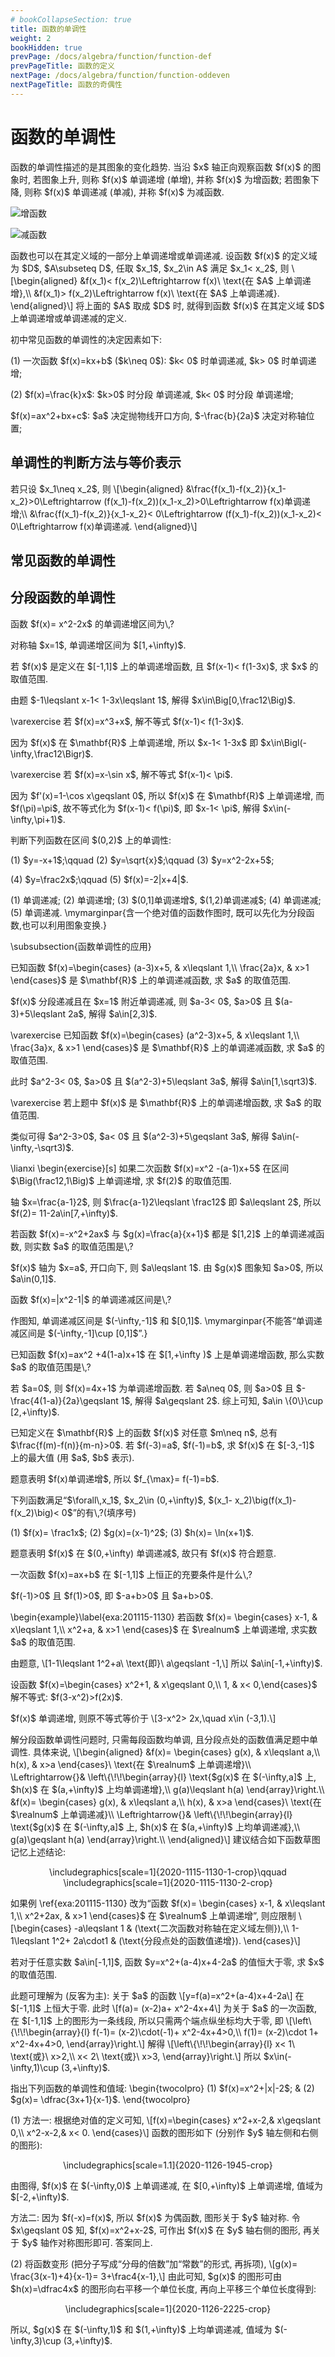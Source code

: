 ```yaml
---
# bookCollapseSection: true
title: 函数的单调性
weight: 2
bookHidden: true
prevPage: /docs/algebra/function/function-def
prevPageTitle: 函数的定义
nextPage: /docs/algebra/function/function-oddeven
nextPageTitle: 函数的奇偶性
---
```


# 函数的单调性

<p>函数的单调性描述的是其图象的变化趋势. 当沿 $x$ 轴正向观察函数 $f(x)$ 的图象时, 若图象上升, 则称 $f(x)$ 单调递增 (单增), 并称 $f(x)$ 为增函数; 若图象下降, 则称 $f(x)$ 单调递减 (单减), 并称 $f(x)$ 为减函数.
</p>

<img alt="增函数" src="/figs/2022/2022-09/2022-0913-2045.svg"></img>

<img alt="减函数" src="/figs/2022/2022-09/2022-0913-2050.svg"></img>

<p>函数也可以在其定义域的一部分上单调递增或单调递减. 设函数 $f(x)$ 的定义域为 $D$, $A\subseteq D$, 任取 $x_1$, $x_2\in A$ 满足 $x_1< x_2$, 则 \[\begin{aligned}
    &f(x_1)< f(x_2)\Leftrightarrow f(x)\ \text{在 $A$ 上单调递增},\\
    &f(x_1)> f(x_2)\Leftrightarrow f(x)\ \text{在 $A$ 上单调递减}.
\end{aligned}\]
将上面的 $A$ 取成 $D$ 时, 就得到函数 $f(x)$ 在其定义域 $D$ 上单调递增或单调递减的定义.
</p>
<p>初中常见函数的单调性的决定因素如下: 
</p>
<p>(1) 一次函数 $f(x)=kx+b$ ($k\neq 0$): $k< 0$ 时单调递减, $k> 0$ 时单调递增;
</p>
<p>(2) $f(x)=\frac{k}x$: $k>0$ 时分段 单调递减, $k< 0$ 时分段 单调递增;
</p>
<p>$f(x)=ax^2+bx+c$: $a$ 决定抛物线开口方向, $-\frac{b}{2a}$ 决定对称轴位置;
</p>

## 单调性的判断方法与等价表示

<p>若只设 $x_1\neq x_2$, 则
  \[\begin{aligned}
    &\frac{f(x_1)-f(x_2)}{x_1-x_2}>0\Leftrightarrow
     (f(x_1)-f(x_2))(x_1-x_2)>0\Leftrightarrow
     f(x)单调递增;\\
    &\frac{f(x_1)-f(x_2)}{x_1-x_2}< 0\Leftrightarrow
     (f(x_1)-f(x_2))(x_1-x_2)< 0\Leftrightarrow
     f(x)单调递减.
  \end{aligned}\]
</p>

## 常见函数的单调性

## 分段函数的单调性


<myexercise>
    <p>函数 $f(x)= x^2-2x$ 的单调递增区间为\,?
  </p>
</myexercise>
</p>
<p><mysolution>
    <p>    对称轴 $x=1$, 单调递增区间为 $[1,+\infty)$.
  </p>
</mysolution>
</p>
<p><myexercise>
    <p>若 $f(x)$ 是定义在 $[-1,1]$ 上的单调递增函数, 
    且 $f(x-1)< f(1-3x)$, 求 $x$ 的取值范围.
  </p>
</myexercise>
</p>
<p><mysolution>
    <p>    由题 $-1\leqslant x-1< 1-3x\leqslant 1$, 解得 $x\in\Big[0,\frac12\Big)$.
</p>
<p>\varexercise 若 $f(x)=x^3+x$, 解不等式 $f(x-1)< f(1-3x)$.
</p>
<p>因为 $f(x)$ 在 $\mathbf{R}$ 上单调递增, 所以 $x-1< 1-3x$ 即 $x\in\Bigl(-\infty,\frac12\Bigr)$.
</p>
<p>\varexercise 若 $f(x)=x-\sin x$, 解不等式 $f(x-1)< \pi$.
</p>
<p>因为 $f'(x)=1-\cos x\geqslant 0$, 所以 $f(x)$ 在 $\mathbf{R}$ 上单调递增, 而 $f(\pi)=\pi$, 故不等式化为 $f(x-1)< f(\pi)$, 即 $x-1< \pi$, 解得 $x\in(-\infty,\pi+1)$.
  </p>
</mysolution>


<myexample>
<p>判断下列函数在区间 $(0,2)$ 上的单调性:
</p>
<p>(1) $y=-x+1$;\qquad (2) $y=\sqrt{x}$;\qquad  (3) $y=x^2-2x+5$;
</p>
<p>(4) $y=\frac2x$;\qquad (5) $f(x)=-2|x+4|$.
  </p>
</myexample>
</p>
<p><mysolution>
    <p>    (1) 单调递减; (2) 单调递增; (3) $(0,1]单调递增$, $(1,2)单调递减$; (4) 单调递减; (5) 单调递减.
    \mymarginpar{含一个绝对值的函数作图时, 既可以先化为分段函数,也可以利用图象变换.}
  </p>
</mysolution>
</p>

<p>\subsubsection{函数单调性的应用}
  <myexample>
<p>已知函数 $f(x)=\begin{cases}
      (a-3)x+5, & x\leqslant 1,\\
      \frac{2a}x, & x>1 \end{cases}$ 
    是 $\mathbf{R}$ 上的单调递减函数, 求 $a$ 的取值范围.
  </p>
</myexample>
</p>
<p><mysolution>
    <p>    $f(x)$ 分段递减且在 $x=1$ 附近单调递减, 则 $a-3< 0$, $a>0$ 且 $(a-3)+5\leqslant 2a$, 解得 $a\in[2,3)$.
</p>
<p>\varexercise 已知函数 $f(x)=\begin{cases}
      (a^2-3)x+5, & x\leqslant 1,\\
      \frac{3a}x, & x>1 \end{cases}$ 
    是 $\mathbf{R}$ 上的单调递减函数, 求 $a$ 的取值范围.
</p>
<p>此时 $a^2-3< 0$, $a>0$ 且 $(a^2-3)+5\leqslant 3a$, 解得 $a\in[1,\sqrt3)$.
</p>
<p>\varexercise 若上题中 $f(x)$ 是 $\mathbf{R}$ 上的单调递增函数, 求 $a$ 的取值范围.
</p>
<p>类似可得 $a^2-3>0$, $a< 0$ 且 $(a^2-3)+5\geqslant 3a$, 解得 $a\in(-\infty,-\sqrt3)$.
  </p>
</mysolution>
</p>
<p>\lianxi
  \begin{exercise}[s]
    如果二次函数 $f(x)=x^2 -(a-1)x+5$ 在区间 $\Big(\frac12,1\Big)$ 上单调递增,
    求 $f(2)$ 的取值范围.
  </p>
</myexercise>
</p>
<p><mysolution>
    <p>    轴 $x=\frac{a-1}2$, 则 $\frac{a-1}2\leqslant \frac12$ 即 $a\leqslant 2$, 所以 $f(2)= 11-2a\in[7,+\infty)$.
  </p>
</mysolution>


<myexercise>
    <p>若函数 $f(x)=-x^2+2ax$ 与 $g(x)=\frac{a}{x+1}$ 都是 $[1,2]$ 上的单调递减函数, 则实数 $a$ 的取值范围是\,?
  </p>
</myexercise>
</p>
<p><mysolution>
    <p>    $f(x)$ 轴为 $x=a$, 开口向下, 则 $a\leqslant 1$. 由 $g(x)$ 图象知 $a>0$, 所以 $a\in(0,1]$.
  </p>
</mysolution>

<myexercise>
    <p>函数 $f(x)=|x^2-1|$ 的单调递减区间是\,?
  </p>
</myexercise>
</p>
<p><mysolution>
    <p>    作图知, 单调递减区间是 $(-\infty,-1]$ 和 $[0,1]$.
    \mymarginpar{不能答“单调递减区间是 $(-\infty,-1]\cup [0,1]$”.}
  </p>
</mysolution>

<myexercise>
    <p>已知函数 $f(x)=ax^2 +4(1-a)x+1$ 在 $[1,+\infty )$ 上是单调递增函数,
    那么实数 $a$ 的取值范围是\,?
  </p>
</myexercise>
</p>
<p><mysolution>
    <p>    若 $a=0$, 则 $f(x)=4x+1$ 为单调递增函数. 若 $a\neq 0$, 则 $a>0$ 且 $-\frac{4(1-a)}{2a}\geqslant 1$, 解得 $a\geqslant 2$. 综上可知, $a\in \{0\}\cup [2,+\infty)$.
  </p>
</mysolution>
</p>
<p><myexercise>
    <p>已知定义在 $\mathbf{R}$ 上的函数 $f(x)$ 对任意 $m\neq n$, 
    总有 $\frac{f(m)-f(n)}{m-n}>0$. 
    若 $f(-3)=a$, $f(-1)=b$, 求 $f(x)$ 在 $[-3,-1]$ 上的最大值
    (用 $a$, $b$ 表示).
  </p>
</myexercise>
</p>
<p><mysolution>
    <p>    题意表明 $f(x)单调递增$, 所以 $f_{\max}= f(-1)=b$.
  </p>
</mysolution>
</p>
<p><myexercise>
    <p>下列函数满足“$\forall\,x_1$, $x_2\in (0,+\infty)$, 
    $(x_1- x_2)\big(f(x_1)-f(x_2)\big)< 0$”的有\,?(填序号)
</p>
<p>(1) $f(x)= \frac1x$; (2) $g(x)=(x-1)^2$; (3) $h(x)= \ln(x+1)$.
  </p>
</myexercise>
</p>
<p><mysolution>
    <p>    题意表明 $f(x)$ 在 $(0,+\infty) 单调递减$, 故只有 $f(x)$ 符合题意.
  </p>
</mysolution>

<myexercise>
    <p>一次函数 $f(x)=ax+b$ 在 $[-1,1]$ 上恒正的充要条件是什么\,?
  </p>
</myexercise>
</p>
<p><mysolution>
    <p>    $f(-1)>0$ 且 $f(1)>0$, 即 $-a+b>0$ 且 $a+b>0$.
  </p>
</mysolution>






<p>\begin{example}\label{exa:201115-1130}
    若函数 $f(x)= \begin{cases}
        x-1, & x\leqslant 1,\\
        x^2+a, & x>1
    \end{cases}$ 在 $\realnum$ 上单调递增, 求实数 $a$ 的取值范围.
</p>
</myexample>
<mysolution>
    <p>由题意,
    \[1-1\leqslant 1^2+a\ \text{即}\ a\geqslant -1,\]
    所以 $a\in[-1,+\infty)$.
</p>
</mysolution>

<myexercise>
    <p>设函数 $f(x)=\begin{cases}
      x^2+1, & x\geqslant 0,\\
      1, & x< 0,\end{cases}$
    解不等式: $f(3-x^2)>f(2x)$.
</p>
</myexercise>
<mysolution>
    <p>    $f(x)$ 单调递增, 则原不等式等价于
    \[3-x^2> 2x,\quad x\in (-3,1).\]
</p>
</mysolution>

</p>
<p>解分段函数单调性问题时, 只需每段函数均单调, 且分段点处的函数值满足题中单调性. 具体来说,
\[\begin{aligned}
    &f(x)= \begin{cases}
            g(x), & x\leqslant a,\\
            h(x), & x>a
        \end{cases}\ \text{在 $\realnum$ 上单调递增}\\
    \Leftrightarrow{}& \left\{\!\!\begin{array}{l}
        \text{$g(x)$ 在 $(-\infty,a]$ 上, $h(x)$ 在 $(a,+\infty)$ 上均单调递增},\\
        g(a)\leqslant h(a)
        \end{array}\right.\\
    &f(x)= \begin{cases}
            g(x), & x\leqslant a,\\
            h(x), & x>a
        \end{cases}\ \text{在 $\realnum$ 上单调递减}\\
    \Leftrightarrow{}& \left\{\!\!\begin{array}{l}
        \text{$g(x)$ 在 $(-\infty,a]$ 上, $h(x)$ 在 $(a,+\infty)$ 上均单调递减},\\
        g(a)\geqslant h(a)
        \end{array}\right.\\
\end{aligned}\]
建议结合如下函数草图记忆上述结论:
<center>
    \includegraphics[scale=1]{2020-1115-1130-1-crop}\qquad
    \includegraphics[scale=1]{2020-1115-1130-2-crop}
</center>
</p>
<p>如果例 \ref{exa:201115-1130} 改为“函数 $f(x)= \begin{cases}
    x-1, & x\leqslant 1,\\
    x^2+2ax, & x>1
\end{cases}$ 在 $\realnum$ 上单调递增”, 则应限制
\[\begin{cases}
    -a\leqslant 1 & (\text{二次函数对称轴在定义域左侧}),\\
    1-1\leqslant 1^2+ 2a\cdot1 & (\text{分段点处的函数值递增}).
    \end{cases}\]
</p>
<p></p>

<myexample>
<p>若对于任意实数 $a\in[-1,1]$, 函数 $y=x^2+(a-4)x+4-2a$ 的值恒大于零, 求 $x$ 的取值范围.
</p>
</myexample>
<mysolution>
    <p>此题可理解为 (反客为主): 关于 $a$ 的函数 
    \[y=f(a)=x^2+(a-4)x+4-2a\]
    在 $[-1,1]$ 上恒大于零. 此时
    \[f(a)= (x-2)a+ x^2-4x+4\]
    为关于 $a$ 的一次函数, 在 $[-1,1]$ 上的图形为一条线段, 所以只需两个端点纵坐标均大于零, 即
    \[\left\{\!\!\begin{array}{l}
        f(-1)= (x-2)\cdot(-1)+ x^2-4x+4>0,\\
        f(1)= (x-2)\cdot 1+ x^2-4x+4>0,
    \end{array}\right.\]
    解得
    \[\left\{\!\!\begin{array}{l}
        x< 1\ \text{或}\ x>2,\\
        x< 2\ \text{或}\ x>3,
    \end{array}\right.\]
    所以 $x\in(-\infty,1)\cup (3,+\infty)$.
</p>
</mysolution>

<myexample>
<p>指出下列函数的单调性和值域:
    \begin{twocolpro}
    (1) $f(x)=x^2+|x|-2$; & (2) $g(x)= \dfrac{3x+1}{x-1}$.
    \end{twocolpro}
</p>
</myexample>
<mysolution>
    <p>(1) 方法一: 根据绝对值的定义可知,
    \[f(x)=\begin{cases}
        x^2+x-2,& x\geqslant 0,\\
        x^2-x-2,& x< 0.
        \end{cases}\]
    函数的图形如下 (分别作 $y$ 轴左侧和右侧的图形):
</p>
<p><center>
        \includegraphics[scale=1.1]{2020-1126-1945-crop}
    </center>
</p>
<p>由图得, $f(x)$ 在 $(-\infty,0)$ 上单调递减, 在 $[0,+\infty)$ 上单调递增, 值域为 $[-2,+\infty)$.
</p>
<p>方法二: 因为 $f(-x)=f(x)$, 所以 $f(x)$ 为偶函数, 图形关于 $y$ 轴对称. 令 $x\geqslant 0$ 知, $f(x)=x^2+x-2$, 可作出 $f(x)$ 在 $y$ 轴右侧的图形, 再关于 $y$ 轴作对称图形即可. 答案同上. 
</p>
<p>(2) 将函数变形 (把分子写成“分母的倍数”加“常数”的形式, 再拆项),
    \[g(x)= \frac{3(x-1)+4}{x-1}= 3+\frac4{x-1},\]
    由此可知, $g(x)$ 的图形可由 $h(x)=\dfrac4x$ 的图形向右平移一个单位长度, 再向上平移三个单位长度得到:
</p>
<p><center>
        \includegraphics[scale=1]{2020-1126-2225-crop}
    </center>
</p>
<p>所以, $g(x)$ 在 $(-\infty,1)$ 和 $(1,+\infty)$ 上均单调递减, 值域为 $(-\infty,3)\cup (3,+\infty)$.
</p>
</mysolution>
